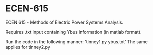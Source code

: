 # ECEN-615
ECEN 615 - Methods of Electric Power Systems Analysis.

Requires .txt input containing Ybus information (in matlab format).

Run the code in the following manner: 'tinney1.py ybus.txt'
The same applies for tinney2.py
